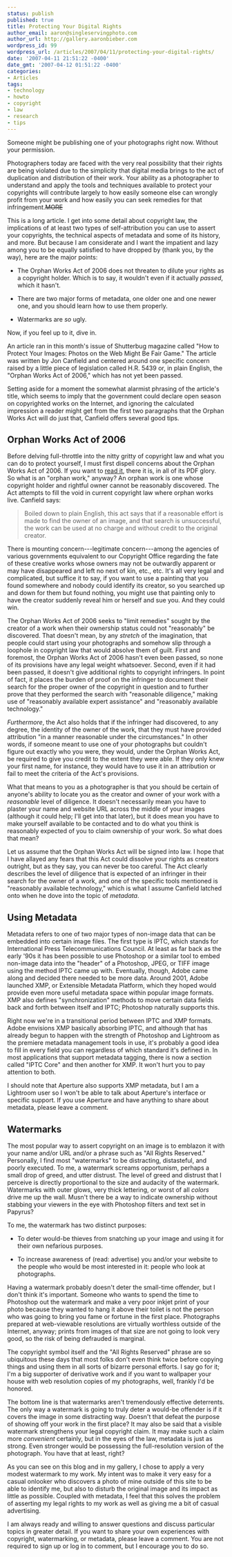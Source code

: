 ```yaml
---
status: publish
published: true
title: Protecting Your Digital Rights
author_email: aaron@singleservingphoto.com
author_url: http://gallery.aaronbieber.com
wordpress_id: 99
wordpress_url: /articles/2007/04/11/protecting-your-digital-rights/
date: '2007-04-11 21:51:22 -0400'
date_gmt: '2007-04-12 01:51:22 -0400'
categories:
- Articles
tags:
- technology
- howto
- copyright
- law
- research
- tips
---
```


Someone might be publishing one of your photographs right now. Without your
permission.

Photographers today are faced with the very real possibility that their rights
are being violated due to the simplicity that digital media brings to the act of
duplication and distribution of their work. Your ability as a photographer to
understand and apply the tools and techniques available to protect your
copyrights will contribute largely to how easily someone else can wrongly profit
from your work and how easily you can seek remedies for that
infringement.~~MORE~~

This is a long article. I get into some detail about copyright law, the
implications of at least two types of self-attribution you can use to assert
your copyrights, the technical aspects of metadata and some of its history, and
more. But because I am considerate and I want the impatient and lazy among you
to be equally satisfied to have dropped by (thank you, by the way), here are the
major points:

* The Orphan Works Act of 2006 does not threaten to dilute your rights as a
  copyright holder. Which is to say, it wouldn't even if it actually _passed_,
  which it hasn't.

* There are two major forms of metadata, one older one and one newer one, and
  you should learn how to use them properly.

* Watermarks are _so_ ugly.

Now, if you feel up to it, dive in.

An article ran in this month's issue of Shutterbug magazine called "How to
Protect Your Images: Photos on the Web Might Be Fair Game." The article was
written by Jon Canfield and centered around one specific concern raised by a
little piece of legislation called H.R. 5439 or, in plain English, the "Orphan
Works Act of 2006," which has not yet been passed.

Setting aside for a moment the somewhat alarmist phrasing of the article's
title, which seems to imply that the government could declare open season on
copyrighted works on the Internet, and ignoring the calculated impression a
reader might get from the first two paragraphs that the Orphan Works Act will do
just that, Canfield offers several good tips.

## Orphan Works Act of 2006

Before delving full-throttle into the nitty gritty of copyright law and what you
can do to protect yourself, I must first dispell concerns about the Orphan Works
Act of 2006. If you want
to [read it](http://www.publicknowledge.org/pdf/ow-act-2006.pdf), there it is,
in all of its PDF glory. So what is an "orphan work," anyway? An orphan work is
one whose copyright holder and rightful owner cannot be reasonably
discovered. The Act attempts to fill the void in current copyright law where
orphan works live. Canfield says:

> Boiled down to plain English, this act says that if a reasonable effort is
> made to find the owner of an image, and that search is unsuccessful, the work
> can be used at no charge and without credit to the original creator.

There is mounting concern---legitimate concern---among the agencies of various
governments equivalent to our Copyright Office regarding the fate of these
creative works whose owners may not be outwardly apparent or may have
disappeared and left no next of kin, etc., etc. It's all very legal and
complicated, but suffice it to say, if you want to use a painting that you found
somewhere and nobody could identify its creator, so you searched up and down for
them but found nothing, you might use that painting only to have the creator
suddenly reveal him or herself and sue you. And they could win.

The Orphan Works Act of 2006 seeks to "limit remedies" sought by the creator of
a work when their ownership status could not "reasonably" be discovered. That
doesn't mean, by any _stretch_ of the imagination, that people could start using
your photographs and somehow slip through a loophole in copyright law that would
absolve them of guilt. First and foremost, the Orphan Works Act of 2006 hasn't
even been passed, so none of its provisions have any legal weight
whatsoever. Second, even if it had been passed, it doesn't give additional
rights to copyright infringers. In point of fact, it places the burden of proof
on the infringer to document their search for the proper owner of the copyright
in question and to further prove that they performed the search with "reasonable
diligence," making use of "reasonably available expert assistance" and
"reasonably available technology."

_Furthermore_, the Act also holds that if the infringer had discovered, to any
degree, the identity of the owner of the work, that they must have provided
attribution "in a manner reasonable under the circumstances." In other words, if
someone meant to use one of your photographs but couldn't figure out exactly who
you were, they would, under the Orphan Works Act, be required to give you credit
to the extent they were able. If they only knew your first name, for instance,
they would have to use it in an attribution or fail to meet the criteria of the
Act's provisions.

What that means to you as a photographer is that you should be certain of
anyone's ability to locate you as the creator and owner of your work with a
_reasonable_ level of diligence. It doesn't necessarily mean you have to plaster
your name and website URL across the middle of your images (although it could
help; I'll get into that later), but it does mean you have to make yourself
available to be contacted and to do what you think is reasonably expected of you
to claim ownership of your work.  So what does that mean?

Let us assume that the Orphan Works Act will be signed into law. I hope that I
have allayed any fears that this Act could dissolve your rights as creators
outright, but as they say, you can never be too careful. The Act clearly
describes the level of diligence that is expected of an infringer in their
search for the owner of a work, and one of the specific tools mentioned is
"reasonably available technology," which is what I assume Canfield latched onto
when he dove into the topic of _metadata_.

## Using Metadata

Metadata refers to one of two major types of non-image data that can be embedded
into certain image files. The first type is IPTC, which stands for International
Press Telecommunications Council. At least as far back as the early '90s it has
been possible to use Photoshop or a similar tool to embed non-image data into
the "header" of a Photoshop, JPEG, or TIFF image using the method IPTC came up
with. Eventually, though, Adobe came along and decided there needed to be more
data. Around 2001, Adobe launched XMP, or Extensible Metadata Platform, which
they hoped would provide even more useful metadata space within popular image
formats.  XMP also defines "synchronization" methods to move certain data fields
back and forth between itself and IPTC; Photoshop naturally supports this.

Right now we're in a transitional period between IPTC and XMP formats.  Adobe
envisions XMP basically absorbing IPTC, and although that has already begun to
happen with the strength of Photoshop and Lightroom as the premiere metadata
management tools in use, it's probably a good idea to fill in every field you
can regardless of which standard it's defined in. In most applications that
support metadata tagging, there is now a section called "IPTC Core" and then
another for XMP. It won't hurt you to pay attention to both.

I should note that Aperture also supports XMP metadata, but I am a Lightroom
user so I won't be able to talk about Aperture's interface or specific
support. If you use Aperture and have anything to share about metadata, please
leave a comment.

## Watermarks

The most popular way to assert copyright on an image is to emblazon it with your
name and/or URL and/or a phrase such as "All Rights Reserved." Personally, I
find most "watermarks" to be distracting, distasteful, and poorly executed. To
me, a watermark screams opportunism, perhaps a small drop of greed, and utter
distrust. The level of greed and distrust that I perceive is directly
proportional to the size and audacity of the watermark. Watermarks with outer
glows, very thick lettering, or worst of all _colors_ drive me up the
wall. Musn't there be a way to indicate ownership without stabbing your viewers
in the eye with Photoshop filters and text set in Papyrus?

To me, the watermark has two distinct purposes:

* To deter would-be thieves from snatching up your image and using it for their
  own nefarious purposes.

* To increase awareness of (read: advertise) you and/or your website to the
  people who would be most interested in it: people who look at photographs.

Having a watermark probably doesn't deter the small-time offender, but I don't
think it's important. Someone who wants to spend the time to Photoshop out the
watermark and make a very poor inkjet print of your photo because they wanted to
hang it above their toilet is not the person who was going to bring you fame or
fortune in the first place.  Photographs prepared at web-viewable resolutions
are virtually worthless outside of the Internet, anyway; prints from images of
that size are not going to look very good, so the risk of being defrauded is
marginal.

The copyright symbol itself and the "All Rights Reserved" phrase are so
ubiquitous these days that most folks don't even think twice before copying
things and using them in all sorts of bizarre personal efforts.  I say go for
it; I'm a big supporter of derivative work and if you want to wallpaper your
house with web resolution copies of my photographs, well, frankly I'd be
honored.

The bottom line is that watermarks aren't tremendously effective deterrents. The
only way a watermark is going to truly deter a would-be offender is if it covers
the image in some distracting way. Doesn't that defeat the purpose of showing
off your work in the first place? It may also be said that a visible watermark
strengthens your legal copyright claim. It may make such a claim more
_convenient_ certainly, but in the eyes of the law, metadata is just as
strong. Even stronger would be possessing the full-resolution version of the
photograph. You have that at least, right?

As you can see on this blog and in my gallery, I chose to apply a very modest
watermark to my work. My intent was to make it very easy for a casual onlooker
who discovers a photo of mine outside of this site to be able to identify me,
but also to disturb the original image and its impact as little as
possible. Coupled with metadata, I feel that this solves the problem of
asserting my legal rights to my work as well as giving me a bit of casual
advertising.

I am always ready and willing to answer questions and discuss particular topics
in greater detail. If you want to share your own experiences with copyright,
watermarking, or metadata, please leave a comment. You are not required to sign
up or log in to comment, but I encourage you to do so.

